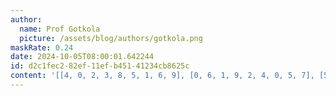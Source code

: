```yaml
---
author:
  name: Prof Gotkola
  picture: /assets/blog/authors/gotkola.png
maskRate: 0.24
date: 2024-10-05T08:00:01.642244
id: d2c1fec2-82ef-11ef-b451-41234cb8625c
content: '[[4, 0, 2, 3, 8, 5, 1, 6, 9], [0, 6, 1, 9, 2, 4, 0, 5, 7], [5, 0, 3, 1, 7, 0, 2, 4, 8], [2, 3, 8, 5, 0, 0, 7, 1, 4], [0, 0, 6, 2, 4, 7, 0, 9, 0], [0, 0, 9, 8, 3, 1, 6, 2, 5], [3, 1, 7, 4, 5, 2, 9, 8, 6], [0, 8, 4, 0, 1, 3, 5, 0, 0], [6, 2, 5, 0, 9, 8, 4, 3, 0]]'
---
```

